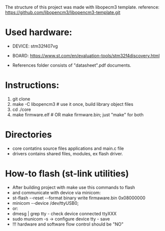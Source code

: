 The structure of this project was made with libopecm3 template. reference:
 https://github.com/libopencm3/libopencm3-template.git

# Used hardware:

* DEVICE: stm32f407vg

* BOARD: https://www.st.com/en/evaluation-tools/stm32f4discovery.html

* References folder consists of "datasheet".pdf documents.

 # Instructions:
 1. git clone <linkaddress>
 2. make -C libopencm3  # use it once, build library object files
 3. cd ./core
 4. make firmware.elf   # OR make firmware.bin; just "make" for both

 # Directories
* core contatins source files applications and main.c file
* drivers contains shared files, modules, ex flash driver.


# How-to flash (st-link utilities)
 * After building project with make use this commands to flash
 * and communicate with device via minicom:
 * st-flash --reset --format binary write firmaware.bin 0x08000000
 * minicom --device /dev/ttyUSB0;
 * or:
 * dmesg | grep tty - check device connected ttyXXX
 * sudo municom -s -> configure device tty - save
 * !!! hardware and software flow control should be "NO"

